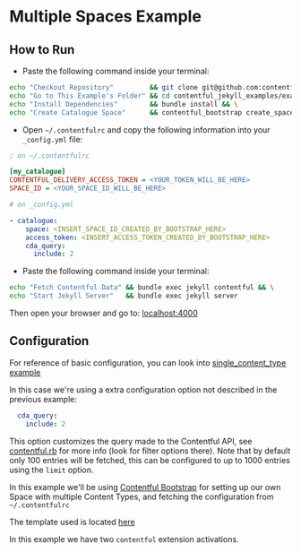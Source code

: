 # Multiple Spaces Example

## How to Run

* Paste the following command inside your terminal:

```bash
echo "Checkout Repository"         && git clone git@github.com:contentful/contentful_jekyll_examples.git && \
echo "Go to This Example's Folder" && cd contentful_jekyll_examples/examples/multiple_spaces/example && \
echo "Install Dependencies"        && bundle install && \
echo "Create Catalogue Space"      && contentful_bootstrap create_space my_catalogue --json-template bootstrap_templates/catalogue.json
```

* Open `~/.contentfulrc` and copy the following information into your `_config.yml` file:

```ini
; on ~/.contentfulrc

[my_catalogue]
CONTENTFUL_DELIVERY_ACCESS_TOKEN = <YOUR_TOKEN_WILL_BE_HERE>
SPACE_ID = <YOUR_SPACE_ID_WILL_BE_HERE>
```


```yml
# on _config.yml

- catalogue:
    space: <INSERT_SPACE_ID_CREATED_BY_BOOTSTRAP_HERE>
    access_token: <INSERT_ACCESS_TOKEN_CREATED_BY_BOOTSTRAP_HERE>
    cda_query:
      include: 2
```

* Paste the following command inside your terminal:

```bash
echo "Fetch Contentful Data" && bundle exec jekyll contentful && \
echo "Start Jekyll Server"   && bundle exec jekyll server
```

Then open your browser and go to: [localhost:4000](http://localhost:4000)

## Configuration

For reference of basic configuration, you can look into [single_content_type example](../single_content_type/README.md)

In this case we're using a extra configuration option not described in the previous example:

```yml
  cda_query:
    include: 2
```

This option customizes the query made to the Contentful API, see [contentful.rb](https://github.com/contentful/contentful.rb) for more info (look for filter options there). Note that by default only 100 entries will be fetched, this can be configured to up to 1000 entries using the `limit` option.

In this example we'll be using [Contentful Bootstrap](https://github.com/contentful/contentful-bootstrap.rb) for setting up our own Space with multiple Content Types, and fetching
the configuration from `~/.contentfulrc`

The template used is located [here](./example/bootstrap_templates/catalogue.json)

In this example we have two `contentful` extension activations.

